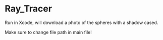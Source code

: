 # Ray_Tracer

Run in Xcode, will download a photo of the spheres with a shadow cased. 

Make sure to change file path in main file!
